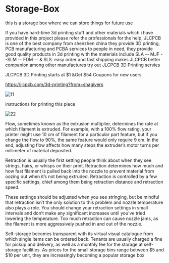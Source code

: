 # Storage-Box
 
this is a storage box where we can store things for future use

If you have hard-time 3d printing stuff and other materials which i have provided in this project please refer the professionals for the help, JLCPCB is one of the best company from shenzhen china they provide 3D printing, PCB manufacturing and PCBA services to people in need, they provide good quality products in 3d printing with the materials include
SLA -- MJF --SLM -- FDM -- & SLS. easy order and fast shipping makes JLCPCB better companion among other manufactures try out JLCPCB 3D Printing servies

JLCPCB 3D Printing starts at $1 &Get $54 Coupons for new users

https://jlcpcb.com/3d-printing?from=shagivers

![11](https://user-images.githubusercontent.com/118260277/201983074-b2cafa36-8b66-45ad-ae6d-261a802a8a2a.jpg)

instructions for printing this piece

![22](https://user-images.githubusercontent.com/118260277/201983053-380a0e6b-18a8-476e-9ee1-f80a867598f2.jpg)


Flow, sometimes known as the extrusion multiplier, determines the rate at which filament is extruded. For example, with a 100% flow rating, your printer might use 10 cm of filament for a particular part feature, but if you change the flow to 90%, the same feature would only require 9 cm. In the end, adjusting flow affects how many steps the extruder’s motor turns per millimeter of material deposited.

Retraction is usually the first setting people think about when they see strings, hairs, or whisps on their print. Retraction determines how much and how fast filament is pulled back into the nozzle to prevent material from oozing out when it’s not being extruded. Retraction is controlled by a few specific settings, chief among them being retraction distance and retraction speed.

These settings should be adjusted when you see stringing, but be mindful that retraction isn’t the only solution to this problem and nozzle temperature also plays a role. You should change your retraction settings in small intervals and don’t make any significant increases until you’ve tried lowering the temperature. Too much retraction can cause nozzle jams, as the filament is more aggressively pushed in and out of the nozzle.

Self-storage becomes transparent with its virtual visual catalogue from which single items can be ordered back. Tenants are usually charged a fine for pickup and delivery, as well as a monthly fee for the storage at self-storage facilities. As prices for the small storage bins range between $5 and $10 per unit, they are increasingly becoming a popular storage box
